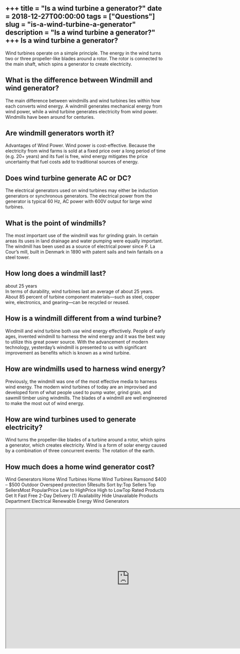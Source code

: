 +++
title = "Is a wind turbine a generator?"
date = 2018-12-27T00:00:00
tags = ["Questions"]
slug = "is-a-wind-turbine-a-generator"
description = "Is a wind turbine a generator?"
+++
Is a wind turbine a generator?
------------------------------

Wind turbines operate on a simple principle. The energy in the wind turns two or three propeller-like blades around a rotor. The rotor is connected to the main shaft, which spins a generator to create electricity.

What is the difference between Windmill and wind generator?
-----------------------------------------------------------

The main difference between windmills and wind turbines lies within how each converts wind energy. A windmill generates mechanical energy from wind power, while a wind turbine generates electricity from wind power. Windmills have been around for centuries.

Are windmill generators worth it?
---------------------------------

Advantages of Wind Power. Wind power is cost-effective. Because the electricity from wind farms is sold at a fixed price over a long period of time (e.g. 20+ years) and its fuel is free, wind energy mitigates the price uncertainty that fuel costs add to traditional sources of energy.

Does wind turbine generate AC or DC?
------------------------------------

The electrical generators used on wind turbines may either be induction generators or synchronous generators. The electrical power from the generator is typical 60 Hz, AC power with 600V output for large wind turbines.

What is the point of windmills?
-------------------------------

The most important use of the windmill was for grinding grain. In certain areas its uses in land drainage and water pumping were equally important. The windmill has been used as a source of electrical power since P. La Cour’s mill, built in Denmark in 1890 with patent sails and twin fantails on a steel tower.

How long does a windmill last?
------------------------------

about 25 years  
In terms of durability, wind turbines last an average of about 25 years. About 85 percent of turbine component materials—such as steel, copper wire, electronics, and gearing—can be recycled or reused.

How is a windmill different from a wind turbine?
------------------------------------------------

Windmill and wind turbine both use wind energy effectively. People of early ages, invented windmill to harness the wind energy and it was the best way to utilize this great power source. With the advancement of modern technology, yesterday’s windmill is presented to us with significant improvement as benefits which is known as a wind turbine.

How are windmills used to harness wind energy?
----------------------------------------------

Previously, the windmill was one of the most effective media to harness wind energy. The modern wind turbines of today are an improvised and developed form of what people used to pump water, grind grain, and sawmill timber using windmills. The blades of a windmill are well engineered to make the most out of wind energy.

How are wind turbines used to generate electricity?
---------------------------------------------------

Wind turns the propeller-like blades of a turbine around a rotor, which spins a generator, which creates electricity. Wind is a form of solar energy caused by a combination of three concurrent events: The rotation of the earth.

How much does a home wind generator cost?
-----------------------------------------

Wind Generators Home Wind Turbines Home Wind Turbines Ramsond $400 – $500 Outdoor Overspeed protection 5Results Sort by:Top Sellers Top SellersMost PopularPrice Low to HighPrice High to LowTop Rated Products Get It Fast Free 2-Day Delivery (1) Availability Hide Unavailable Products Department Electrical Renewable Energy Wind Generators

<iframe allow="accelerometer; autoplay; clipboard-write; encrypted-media; gyroscope; picture-in-picture" allowfullscreen="" class="__youtube_prefs__  epyt-is-override  no-lazyload" data-no-lazy="1" data-origheight="433" data-origwidth="770" data-skipgform_ajax_framebjll="" height="433" id="_ytid_18063" loading="lazy" src="https://www.youtube.com/embed/qSWm_nprfqE?enablejsapi=1&autoplay=0&cc_load_policy=0&cc_lang_pref=&iv_load_policy=1&loop=0&modestbranding=0&rel=1&fs=1&playsinline=0&autohide=2&theme=dark&color=red&controls=1&" title="YouTube player" width="770"></iframe>